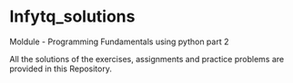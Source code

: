 # Infytq_solutions
Moldule - Programming Fundamentals using python part 2


All the solutions of the exercises, assignments and practice problems are provided in this Repository.
